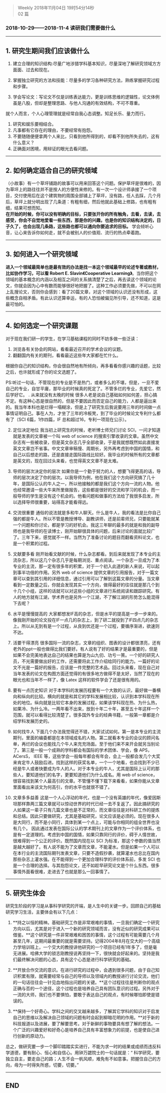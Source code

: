 > Weekly 
> 2018年11月04日 19时54分14秒   
> 02 篇  

### 2018-10-29——2018-11-4 读研我们需要做什么  
----------
## 1. 研究生期间我们应该做什么

1. 建立合理的知识结构:尽量广地涉猎学科基本知识，尽量深地了解研究领域方方面面、过去和现在。

2. 掌握独立研究的方法和技能：尽量多的学习各种研究方法，熟练掌握研究过程和步骤。

3. 学会写论文：写论文不仅是训练表达能力，更是训练思维的逻辑性，论文体例虽是八股，但却是整理思路、与他人沟通的有效结构，不可不尊重。

就个人而言，个人心理管理就是经常自我心态调整。知足长乐、量力而行。

1. 研究和娱乐要相结合。
2. 凡事都有它存在的理由，不要经常有抱怨。
3. 不要随随便便拿两个人来比，只看到他所得到的，却看不到他所失去的，这有什么意义？
4. 正确面对困境，用辩证的眼光去看问题。

----------
## 2. 如何确定适合自己的研究领域

（小故事）有一个草坪铺路的故事可以用来回答这个问题。保护草坪是很难的，因为草坪上的路往往并不是按人的方便性来修的。有一次一个设计师承接了一个项目，交付使用后在这个建筑物的周围全部铺上了草坪，没有路，任人去踩，几个月后，草坪上就分明出现了几条道：有粗有细，然后他就此基础上修路，也有粗有细，结果可想而知。  
**在开始的时候，你可以没有明确的目标，只要张开你的所有触角，去看，去读，去感受，你会不自觉地爱看一些东西，那是你的兴趣，也是你的知识结构决定的，日子久了，也会出现几条路，这些路也都可以通向你要追求的目标。** 学会倾听心音，让心来告诉你如何走，就不会被别人的价值观、流行的热点牵着跑。

----------
## 3. 如何进入一个研究领域

**进入一个领域最简单也是最有效的办法是找一本这个领域最早的论述专著或教材，比如协作学习，可以看 Robert E. Slavin《Cooperative Learning》**。当你把这个领域的基本概念的内涵以及相互之间的关系搞清楚了之后，再去读这个领域的论文，你就会因为心中有数而能够很好地把握了。这种工作必须要先做，不可以在网上乱搜论文，否则你会感到：看了20篇文章，对这个领域的认识还没有形成，这些概念自相矛盾。有此认识还算幸运，有的人恐怕被偏见所引导，还不知道，这是最可怕的。

----------



## 4. 如何选定一个研究课题  
对于现在我们研一的学生，在学习基础课程的同时不妨多做一些泛读：
1. 浏览各有关协会的网站，看看最近召开的学术会议的议题。
2. 翻翻国内有关的期刊，看看最近这些年大家都在忙什么。

根据你自己的知识结构，你会很自然地有所倾向，再多看看你感兴趣的话题，比较之后，也许就形成了你的论文选题了。

PS:听过一句话，不管现在的专业是不是热门，或者多么的不堪，但是，一旦不爱自己的专业，自甘平庸，那毕业的时候真的死定了。不管多烂的专业，先爱它，然后学好它。
. 从来就没有太晚的时候
很多人老是说自己基础如何如何差，担心搞不定。有这种心态是很自然的，但是不要因此而否定自己的能力，人都是逼出来的。我当年本科也是烂得一塌糊涂，但是上了研究生后我说要用三年的时间做一点事情证明自己。事在人为，才坐了三年的冷板凳，到了毕业的时候论文专利什么都有了（SCI 6篇，1作四篇，IF 总和超过16，专利一项现在公示）。

2. 定位决定地位
我当初上研究生的时候，老听博士师兄们讨论 SCI，一问才知道就是发表的文章被一个叫 web of science 的搜索引擎收录的文章。虽然中文杂志有一些被收录，但是英文杂志几乎全部收录，于是我就想既然如此直接发英文文章岂不省事。中文文章审稿慢、周期长，另外再考虑到中国的国情，和自己以后想走的路，还是直接走国际路线比较好。我毕业的时候所有的文章都是英文的，现在回过头来看，也觉得英文文章不是太难。

3. 导师的层次决定你的层次
如果你是一个勤于努力的人，想要飞得更高的话，导师的层次决定了你的层次。以我导师为例，他在我们这个方向研究搞了几十年，是国际公认的牛人之一，所以他接触的都是我们这个方向一流的人物。他也经常邀请一些大牛来所里做报告，这些都是很好的交流和学习的机会，而一般导师的学生是没有这个机会的。他看问题和做事的方法给了我很多启发，所以选择导师很重要，站得高才能看得远。

4. 交流很重要
通俗的说法就是多和牛人聊天。什么是牛人，我的看法是比你自己强的都是牛人。所以不管是教授博导、副教讲师，还是前辈师兄，只要能就某一个问题和你讨论，都是学习的好机会。我这三年聊的最多的就是和我的副导师也是我导师的在读博士，刚开始聊很具体的问题，后来讨论的面就比较广了。三年下来，感觉就不一样。当然为了准备讨论的题目而翻看资料论文，也是一个积累的过程。

5. 文献要多看
刚开始看文献的时候，什么杂志都看。到后来就发现了本专业的主流杂志，所以这几个杂志几乎是每期浏览、重点阅读。一个杂志一旦成为了本专业的主流，那一定有很多年的积累，对于一个初入此道的新人来说，可以起到事半功倍的作用。另外 web of science 提供文章的引用报告，对于一篇文章可以查到其引用的详细信息，通过引用可以了解到这篇文章的分量。当文章看到一定数量之后，你就会发现其实一个方向，做得最好的往往就是那几个到十几个小组，这样的话就可以对这些小组的文章进行系统阅读和跟踪研究。有人的地方就有江湖，学术界也是另外一个江湖，不了解江湖的形势怎么能混得下去呢？

6. 水平是慢慢提高的
大家都想发IF高的杂志，但是水平的提高是一步一步来的。 像我刚开始的论文投在IF一点几的杂志上，到了研二就投到了IF四点几的杂志上。所以从无到有是一个过程，从良到优还是一个过程，要循序渐进，欲速则不达。

7. 活要干得漂亮
很多国际一流的杂志，文章的组织、图表的设计都很漂亮，还有老外的ppt一般也做得比我们要好。有人说有了好的结果才是最重要的，但是如果不会完美地表达自己的结果也算是为山九仞、功亏一篑。一个好的研究人员，不光需要做出好的工作，还需要将此工作介绍给同行的能力。一篇好的论文不光是一篇好的报告，应该是一件完整的艺术品。回过头来看，现在自己对当年发表的论文在构图方面还觉得的有很多地方做得不是太好，当然了现在的眼光也和当年不一样了，像 Latex 这样的软件学会了还是很有用的。

8. 要有一点历史知识
对于本学科的发展历程要有一个大致的认识，最好做一番横向和纵向的比较。横向的就是和其它的学科发展相比较，认识到本学科现在所处的地位。纵向就是比较它本身的发展过程，如果该学科现在热、为什么热，如果冷、为什么冷。一两年看不出来，放到十年二十年，甚至五十年这样一个范围，就可以看得比较清楚了。很多国外专业的经典书籍，一般第一章都是介绍学科发展历史的。

9. 如何找牛人
下面几个办法我觉得还不错，大家试试如何。第一是本专业的主流期刊，里面的编委都是在本领域成名的人物。第二就看本专业的会议的顾问名单，再烂的会议也能找几个牛人来充充场面。至于他们来不来开会就另当别论了。第三是一般一个成熟的学科都会有国际的学术团体、学会，像 APS，ACersS， IEEE 等，这些学会一般每年都会有年会，会上一般都会发几个大奖来肯定牛人鼓励后进。找到这样的获奖名单，一个一个地看，也会找到不少已经是牛人或者快要成为牛人的人。对于本专业的牛人，尤其是国际上认可的那些人，要知道他们的名字，更要知道他们为什么成名。用 web of science，很容易找到某个人最高引的文章。不管懂不懂下载下来看看，如果你能从文章里面看出来该文为何高引，你的水平也就很不错了。

10. 文章多多益善
这是一个人心浮动的年代，也是一个没有英雄的年代，像爱因斯坦那样靠两三篇文章就可以惊动世界的时代已经一去不复返了。因此搞研究的人如果这一辈子只有几篇文章也是不正常的，而文章往往是对科研工作的提炼和总结。因此只要做研究，尤其是基础研究，论文应该是必须的。现在很多人是大同行，而不是小同行，具体到某一个点上，可能与你相同的组全世界也没有几个。 因此通过发表在国际公认的学术期刊上的文章作为一个评价体系，也是有一定道理的。考虑到中国的国情，如果只靠同行的评价，碍于人情世故，很难得到一个公正的评价。既然国内现在以 SCI 为标准，那这个参数的值当然是越大越好了。有人说不能为了文章而文章，不能灌水。但是如果一个人可以在本行业的主流国际期刊发表文章，只要不造假抄袭，就算灌水也总比在国内那些杂志上灌水强。在不能得到一个更加合理科学的评价体系前，多发 SCI 也是一个合理的选择。与其抱怨论文，还不如趁早研究论文是个什么东西。很多事情外面看很难，走进去了也就是那么一回事情了。


----------


## 5. 研究生体会
研究生阶段的学习是从事科学研究的开端，是人生中的关键一步。回顾自己的基础研究学习生活，主要体会有以下几点：

1. **持之以恒的精神。基础研究工作是非常艰难的事情，一旦我们确定一个研究方向以后，尤其是对于进入一个新的研究领域而言，没有近似的研究成果可以借鉴。**这个研究是一件非常艰难和困苦的事情，这个过程有可能需要几个月甚至几年，这期间最重要的就是需要坚持。记得2004年8月在交大的一个高级力学培训班上，一个交大的教授讲他研究的一个项目已经有1年多了，但是毫无进展。哈佛大学的锁志刚教授说再坚持一下，很快就会好起来的。坚持是我们最终解决问题的心态，具有这个心态是进行科学研究的基础。

2. **开放合作交流的意识。在进行研究的过程中，会遇到很多问题，由于自己知识积累有限，就需要经常与自己的导师以及领域内的教授进行讨论交流，他们的一句话往往会一针见血地指出问题的关键。**这个过程往往是判断你的观点正确与否的一个途径，这个过程也是培养自己具有团队意识的过程。另外对于一流的大师，我们也不要惧怕，要敢于表达自己的观点，有时候哪怕即使是错误的。

3. **保持一个好奇心。学科之间的交叉越来越多，了解其它学科的知识对于启发自己的思维以及解决自己领域的问题有时会起到柳暗花明的作用。**对于新的科技报道以及进展，要了解要思考。对于新鲜的事物要具有想了解的想法。一个广泛的兴趣爱好和好奇心是培养自己具有丰富想象力的前提，也是使自己进行创新的原动力。

总之，做研究要一步一个脚印踏踏实实进行，不能为求一时的结果或成绩而违反科学道德，要有耐心、恒心和自信心。用钟万勰院士的一句话就是：“ 科学研究，要独立自主，要走自己的路；人生不会一帆风顺，难免有不如意事。把握住自己的方向，毋为一时得失所惑，切要，切要。”                    


----------


## END